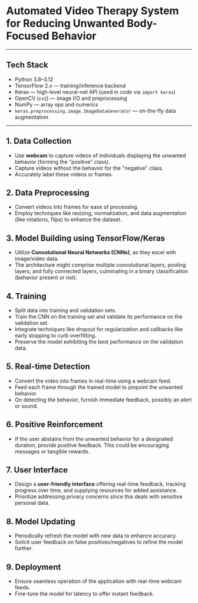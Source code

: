 # Automated Video Therapy System for Reducing Unwanted Body-Focused Behavior
-----------------
## Tech Stack

- Python 3.8–3.12
- TensorFlow 2.x — training/inference backend
- Keras — high-level neural-net API (used in code via `import keras`)
- OpenCV (`cv2`) — image I/O and preprocessing
- NumPy — array ops and numerics
- `keras.preprocessing.image.ImageDataGenerator` — on-the-fly data augmentation

-----------------
## 1. Data Collection
- Use **webcam** to capture videos of individuals displaying the unwanted behavior (forming the "positive" class).
- Capture videos without the behavior for the "negative" class.
- Accurately label these videos or frames.

## 2. Data Preprocessing
- Convert videos into frames for ease of processing.
- Employ techniques like resizing, normalization, and data augmentation (like rotations, flips) to enhance the dataset.

## 3. Model Building using TensorFlow/Keras
- Utilize **Convolutional Neural Networks (CNNs)**, as they excel with image/video data.
- The architecture might comprise multiple convolutional layers, pooling layers, and fully connected layers, culminating in a binary classification (behavior present or not).

## 4. Training
- Split data into training and validation sets.
- Train the CNN on the training set and validate its performance on the validation set.
- Integrate techniques like dropout for regularization and callbacks like early stopping to curb overfitting.
- Preserve the model exhibiting the best performance on the validation data.

## 5. Real-time Detection
- Convert the video into frames in real-time using a webcam feed.
- Feed each frame through the trained model to pinpoint the unwanted behavior.
- On detecting the behavior, furnish immediate feedback, possibly an alert or sound.

## 6. Positive Reinforcement
- If the user abstains from the unwanted behavior for a designated duration, provide positive feedback. This could be encouraging messages or tangible rewards.

## 7. User Interface
- Design a **user-friendly interface** offering real-time feedback, tracking progress over time, and supplying resources for added assistance.
- Prioritize addressing privacy concerns since this deals with sensitive personal data.

## 8. Model Updating
- Periodically refresh the model with new data to enhance accuracy.
- Solicit user feedback on false positives/negatives to refine the model further.

## 9. Deployment
- Ensure seamless operation of the application with real-time webcam feeds.
- Fine-tune the model for latency to offer instant feedback.


